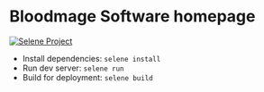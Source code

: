 # Bloodmage Software homepage

[![Selene Project](https://img.shields.io/badge/Selene_Project-2C2D72?logo=lua)](https://github.com/Frank-Mayer/selene)

-   Install dependencies: `selene install`
-   Run dev server: `selene run`
-   Build for deployment: `selene build`

